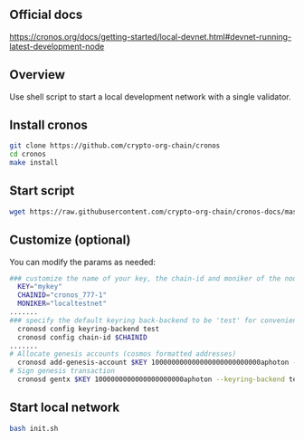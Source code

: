 ## Official docs

https://cronos.org/docs/getting-started/local-devnet.html#devnet-running-latest-development-node

## Overview

Use shell script to start a local development network with a single validator.

## Install cronos

```bash
git clone https://github.com/crypto-org-chain/cronos
cd cronos
make install
```

## Start script

```bash
wget https://raw.githubusercontent.com/crypto-org-chain/cronos-docs/master/docs/getting-started/assets/init_cronos_chain/init.sh
```

## Customize (optional)

You can modify the params as needed:

```bash
### customize the name of your key, the chain-id and moniker of the node ###
  KEY="mykey"
  CHAINID="cronos_777-1"
  MONIKER="localtestnet"
.......
### specify the default keyring back-backend to be 'test' for convenience ###
  cronosd config keyring-backend test
  cronosd config chain-id $CHAINID
.......
# Allocate genesis accounts (cosmos formatted addresses)
  cronosd add-genesis-account $KEY 100000000000000000000000000aphoton --keyring-backend test
# Sign genesis transaction
  cronosd gentx $KEY 1000000000000000000000aphoton --keyring-backend test --chain-id $CHAINID
```

## Start local network

```bash
bash init.sh
```
